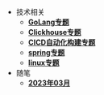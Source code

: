 * 技术相关
    * [**GoLang专题**](/golang/README)
    * [**Clickhouse专题**](/clickhouse/README)
    * [**CICD自动化构建专题**](cicd/README)
    * [**spring专题**](spring/README)
    * [**linux专题**](linux/README)
* 随笔
    * [**2023年03月**](/essay/2023/03/README)

